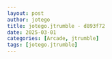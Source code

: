 ```yaml
---
layout: post
author: jotego
title: jotego.jtrumble - d893f72
date: 2025-03-01
categories: [Arcade, jtrumble]
tags: [jotego.jtrumble]
---
```


